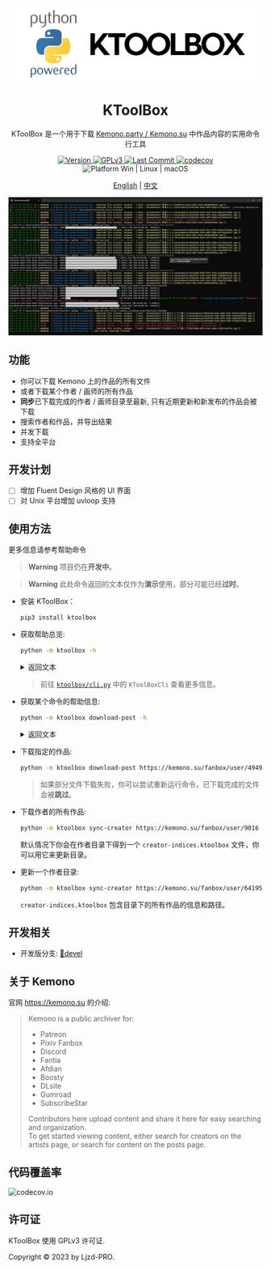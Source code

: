 <p align="center" style="text-decoration:none">
  <img align="center" src="https://raw.githubusercontent.com/Ljzd-PRO/KToolBox/master/static/repository-open-graph-2.svg" alt="logo">
</p>

<h1 align="center">
  KToolBox
</h1>

<p align="center">
  KToolBox 是一个用于下载
  <a href="https://kemono.su/">Kemono.party / Kemono.su</a>
  中作品内容的实用命令行工具
</p>

<p align="center">
  <a href="https://pypi.org/project/ktoolbox" target="_blank">
    <img src="https://img.shields.io/github/v/release/Ljzd-PRO/KToolBox?logo=python" alt="Version">
  </a>

  <a href="./LICENSE">
    <img src="https://img.shields.io/badge/License-GPLv3-blue" alt="GPLv3"/>
  </a>

  <a href="https://github.com/Ljzd-PRO/KToolBox/activity">
    <img src="https://img.shields.io/github/last-commit/Ljzd-PRO/KToolBox/devel" alt="Last Commit"/>
  </a>

  <a href="https://codecov.io/gh/Ljzd-PRO/KToolBox" target="_blank">
      <img src="https://codecov.io/gh/Ljzd-PRO/KToolBox/branch/master/graph/badge.svg?token=5XK9CYQHQN" alt="codecov"/>
  </a>

  <a style="text-decoration:none">
    <img src="https://img.shields.io/badge/Platform-Win%20|%20Linux%20|%20macOS-blue" alt="Platform Win | Linux | macOS"/>
  </a>
</p>

<p align="center">
    <a href="./README.md">English</a> | <a href="./README_zh-CN.md">中文</a>
</p>

![Preview](https://raw.githubusercontent.com/Ljzd-PRO/KToolBox/master/static/preview-1.png)

## 功能

- 你可以下载 Kemono 上的作品的所有文件
- 或者下载某个作者 / 画师的所有作品
- **同步**已下载完成的作者 / 画师目录至最新, 只有近期更新和新发布的作品会被下载
- 搜索作者和作品，并导出结果
- 并发下载
- 支持全平台

## 开发计划

- [ ] 增加 Fluent Design 风格的 UI 界面
- [ ] 对 Unix 平台增加 uvloop 支持

## 使用方法

更多信息请参考帮助命令

> **Warning**
> 项目仍在**开发中**。

> **Warning**
> 此处命令返回的文本仅作为**演示**使用，部分可能已经**过时**。

- 安装 KToolBox：
    ```bash
    pip3 install ktoolbox
    ```

- 获取帮助总览:
    ```bash
    python -m ktoolbox -h
    ```
    <details>
    <summary>返回文本</summary>
      <pre>
        <code>
  INFO: Showing help with the command '__main__.py -- --help'.
  <br>
  NAME
      __main__.py
  <br>
  SYNOPSIS
      __main__.py COMMAND | -
  <br>
  COMMANDS
      COMMAND is one of the following:
  <br>
     download_post
       Download a specific post
  <br>
     ...
  <br>
     sync_creator
       Sync all posts from a creator
  <br>
     version
       Show KToolBox version
        </code>
      </pre>
    </details>

  > 前往 [`ktoolbox/cli.py`](ktoolbox/cli.py) 中的 `KToolBoxCli` 查看更多信息。

- 获取某个命令的帮助信息:
    ```bash
    python -m ktoolbox download-post -h
    ```
    <details>
    <summary>返回文本</summary>
      <pre>
        <code>
  NAME
      __main__.py sync-creator - Sync all posts from a creator
  <br>
  SYNOPSIS
      __main__.py sync-creator &lt;flags>
  <br>
  DESCRIPTION
      You can update the directory anytime after download finished, such as to update after creator published new posts.
      * If `update_from` was provided, it should be located **inside the creator directory**.
  <br>
  FLAGS
      -u, --url=URL
          Type: Optional[str]
          Default: None
          The post URL
      ...
        </code>
      </pre>
    </details>
  

- 下载指定的作品:
    ```bash
    python -m ktoolbox download-post https://kemono.su/fanbox/user/49494721/post/6608808
    ```
  
  > 如果部分文件下载失败，你可以尝试重新运行命令，已下载完成的文件会被**跳过**。

- 下载作者的所有作品:
    ```bash
    python -m ktoolbox sync-creator https://kemono.su/fanbox/user/9016
    ```
  
  默认情况下你会在作者目录下得到一个 `creator-indices.ktoolbox` 文件，你可以用它来更新目录。

  
- 更新一个作者目录:
    ```bash
    python -m ktoolbox sync-creator https://kemono.su/fanbox/user/641955 --update-with=./xxx/creator-indices.ktoolbox
    ```
  
  `creator-indices.ktoolbox` 包含目录下的所有作品的信息和路径。  

## 开发相关

- 开发版分支: [🔗devel](https://github.com/Ljzd-PRO/KToolBox/tree/devel)

## 关于 Kemono

官网 https://kemono.su 的介绍:

> Kemono is a public archiver for:
>  
> - Patreon
> - Pixiv Fanbox
> - Discord
> - Fantia
> - Afdian
> - Boosty
> - DLsite
> - Gumroad
> - SubscribeStar
> 
> Contributors here upload content and share it here for easy searching and organization. \
> To get started viewing content, either search for creators on the artists page, or search for content on the posts page.

## 代码覆盖率

![codecov.io](https://codecov.io/gh/Ljzd-PRO/KToolBox/graphs/sunburst.svg?token=5XK9CYQHQN)

## 许可证

KToolBox 使用 GPLv3 许可证.

Copyright © 2023 by Ljzd-PRO.
